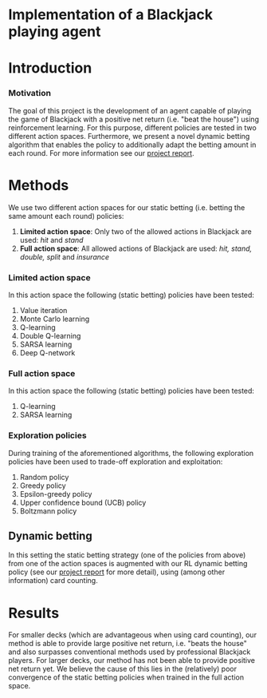 # Implementation of a Blackjack playing agent

# Introduction
### Motivation
The goal of this project is the development of an agent capable of playing the game of Blackjack
with a positive net return (i.e. "beat the house") using reinforcement learning. For this purpose,
different policies are tested in two different action spaces. Furthermore, we present a novel
dynamic betting algorithm that enables the policy to additionally adapt the betting amount in 
each round. For more information see our [project report](Project%20report.pdf).

# Methods
We use two different action spaces for our static betting (i.e. betting the same amount
each round) policies:
1. **Limited action space**: Only two of the allowed actions in Blackjack are used: _hit_ and _stand_
2. **Full action space**: All allowed actions of Blackjack are used: _hit, stand, double, split_ and _insurance_

### Limited action space
In this action space the following (static betting) policies have been tested:
1. Value iteration
2. Monte Carlo learning
3. Q-learning
4. Double Q-learning
5. SARSA learning
6. Deep Q-network

### Full action space
In this action space the following (static betting) policies have been tested:
1. Q-learning
2. SARSA learning

### Exploration policies
During training of the aforementioned algorithms, the following exploration policies have been
used to trade-off exploration and exploitation:
1. Random policy
2. Greedy policy
3. Epsilon-greedy policy
4. Upper confidence bound (UCB) policy
5. Boltzmann policy

## Dynamic betting
In this setting the static betting strategy (one of the policies from above) from one of the 
action spaces is augmented with our RL dynamic betting policy (see our [project report](Project%20report.pdf)
for more detail), using (among other information) card counting.

# Results
For smaller decks (which are advantageous when using card counting), our method is able to provide
large positive net return, i.e. "beats the house" and also surpasses conventional methods used by
professional Blackjack players. For larger decks, our method has not been able to provide 
positive net return yet. We believe the cause of this lies in the (relatively) poor convergence of 
the static betting policies when trained in the full action space.